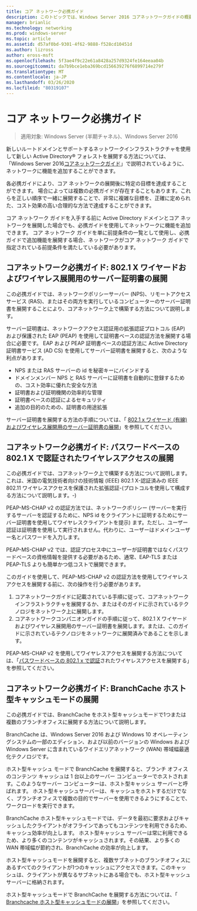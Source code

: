 ```yaml
---
title: コア ネットワーク必携ガイド
description: このトピックでは、Windows Server 2016 コアネットワークガイドの概要について説明します。
manager: brianlic
ms.technology: networking
ms.prod: windows-server
ms.topic: article
ms.assetid: d57af0bd-9301-4f62-9888-f528cd10451d
ms.author: lizross
author: eross-msft
ms.openlocfilehash: 5f3ae4f9c22e61a8428a257d9324fe164eeaa04b
ms.sourcegitcommit: da7b9bce1eba369bcd156639276f6899714e279f
ms.translationtype: MT
ms.contentlocale: ja-JP
ms.lasthandoff: 03/26/2020
ms.locfileid: "80319107"
---
```

# <a name="core-network-companion-guidance"></a>コア ネットワーク必携ガイド

>適用対象: Windows Server (半期チャネル)、Windows Server 2016

新しいルートドメインとサポートするネットワークインフラストラクチャを使用して新しい Active Directory&reg; フォレストを展開する方法については、「Windows Server 2016[コアネットワークガイド](https://technet.microsoft.com/windows-server-docs/networking/core-network-guide/core-network-guide)」で説明されているように、ネットワークに機能を追加することができます。

各必携ガイドにより、コア ネットワークの展開後に特定の目標を達成することができます。 場合によっては複数の必携ガイドが存在することもあります。これらを正しい順序で一緒に展開することで、非常に複雑な目標を、正確に定められた、コスト効果の高い合理的な方法で達成することができます。

コア ネットワーク ガイドを入手する前に Active Directory ドメインとコア ネットワークを展開した場合でも、必携ガイドを使用してネットワークに機能を追加できます。 コア ネットワーク ガイドを単に前提条件の一覧として使用し、必携ガイドで追加機能を展開する場合、ネットワークがコア ネットワーク ガイドで指定されている前提条件を満たしている必要があります。

## <a name="core-network-companion-guide-deploy-server-certificates-for-8021x-wired-and-wireless-deployments"></a>コアネットワーク必携ガイド: 802.1 X ワイヤードおよびワイヤレス展開用のサーバー証明書の展開 

この必携ガイドでは、ネットワークポリシーサーバー \(NPS\)、リモートアクセスサービス \(RAS\)、またはその両方を実行しているコンピューターのサーバー証明書を展開することにより、コアネットワーク上で構築する方法について説明します。

サーバー証明書は、ネットワークアクセス認証用の拡張認証プロトコル \(EAP\) および保護された EAP \(PEAP\) を使用して証明書ベースの認証方法を展開する場合に必要です。 EAP および PEAP 証明書ベースの認証方法に Active Directory 証明書サービス \(AD CS\) を使用してサーバー証明書を展開すると、次のような利点があります。

- NPS または RAS サーバーの id を秘密キーにバインドする
- ドメインメンバー NPS と RAS サーバーに証明書を自動的に登録するための、コスト効率に優れた安全な方法
- 証明書および証明機関の効率的な管理
- 証明書ベースの認証によるセキュリティ
- 追加の目的のための、証明書の用途拡張
  
サーバー証明書を展開する方法の手順については、「 [802.1 x ワイヤード (有線) およびワイヤレス展開用のサーバー証明書の展開](server-certs/Deploy-Server-Certificates-for-802.1X-Wired-and-Wireless-Deployments.md)」を参照してください。  
## <a name="core-network-companion-guide-deploy-password-based-8021x-authenticated-wireless-access"></a>コアネットワーク必携ガイド: パスワードベースの 802.1 X で認証されたワイヤレスアクセスの展開

この必携ガイドでは、コアネットワーク上で構築する方法について説明します。これは、米国の電気技術者向けの技術情報 \(IEEE\) 802.1 X\-認証済みの IEEE 802.11 ワイヤレスアクセスを保護された拡張認証\-\(プロトコルを使用して構成する方法について説明します。\-\)

PEAP\-MS\-CHAP v2 の認証方法では、ネットワークポリシー \(サーバーを実行するサーバーを認証するために、NPS id をクライアントに証明するためにサーバー証明書を使用してワイヤレスクライアントを提示\) ます。ただし、ユーザー認証は証明書を使用して実行されません。代わりに、ユーザーはドメインユーザー名とパスワードを入力します。

PEAP\-MS\-CHAP v2 では、認証プロセス中にユーザーが証明書ではなくパスワードベースの資格情報を提供する必要があるため、通常、EAP\-TLS または PEAP\-TLS よりも簡単かつ低コストで展開できます。

このガイドを使用して、PEAP\-MS\-CHAP v2 の認証方法を使用してワイヤレスアクセスを展開する前に、次の操作を行う必要があります。

1. コアネットワークガイドに記載されている手順に従って、コアネットワークインフラストラクチャを展開するか、またはそのガイドに示されているテクノロジをネットワーク上に展開します。
2. コアネットワークコンパニオンガイドの手順に従って、802.1 X ワイヤードおよびワイヤレス展開用のサーバー証明書を展開します。または、このガイドに示されているテクノロジをネットワークに展開済みであることを示します。

PEAP\-MS\-CHAP v2 を使用してワイヤレスアクセスを展開する方法については、「[パスワードベースの 802.1 x で認証](wireless/a-deploy-8021X-wireless-access.md)されたワイヤレスアクセスを展開する」を参照してください。

## <a name="core-network-companion-guide-deploy-branchcache-hosted-cache-mode"></a>コアネットワーク必携ガイド: BranchCache ホスト型キャッシュモードの展開

この必携ガイドでは、BranchCache をホスト型キャッシュモードで1つまたは複数のブランチオフィスに展開する方法について説明します。

BranchCache は、Windows Server 2016 および Windows 10 オペレーティングシステムの一部のエディション、および以前のバージョンの Windows および Windows Server に含まれているワイドエリアネットワーク (WAN) 帯域幅最適化テクノロジです。

ホスト型キャッシュ モードで BranchCache を展開すると、ブランチ オフィスのコンテンツ キャッシュは 1 台以上のサーバー コンピューターでホストされます。このようなサーバー コンピューターは、ホスト型キャッシュ サーバーと呼ばれます。 ホスト型キャッシュサーバーは、キャッシュをホストするだけでなく、ブランチオフィスで複数の目的でサーバーを使用できるようにすることで、ワークロードを実行できます。

BranchCache ホスト型キャッシュモードでは、データを最初に要求およびキャッシュしたクライアントがオフラインであってもコンテンツを利用できるため、キャッシュ効率が向上します。 ホスト型キャッシュ サーバーは常に利用できるため、より多くのコンテンツがキャッシュされます。その結果、より多くの WAN 帯域幅が節約され、BranchCache の効率が向上します。

ホスト型キャッシュモードを展開すると、複数サブネットのブランチオフィスにあるすべてのクライアントが1つのキャッシュにアクセスできます。このキャッシュは、クライアントが異なるサブネットにある場合でも、ホスト型キャッシュサーバーに格納されます。

ホスト型キャッシュモードで BranchCache を展開する方法については、「 [Branchcache ホスト型キャッシュモードの展開](bc-hcm/1-Deploy-Bc-Hcm.md)」を参照してください。
